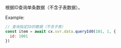 根据ID查询单条数据（不含子表数据）。

Example:
```javascript
// 查询指定ID的数据（不含子表）
const item = await cx.svr.data.queryId0(101, 1, {
  id: 1001
})
```